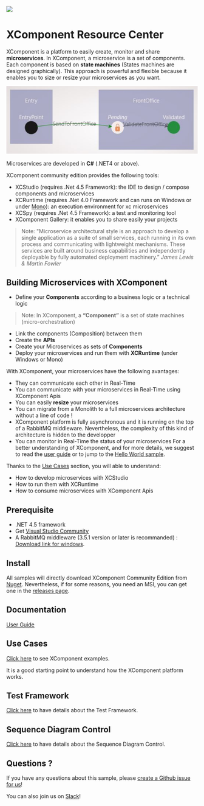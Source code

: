 [![](http://slack.xcomponent.com/badge.svg)](http://slack.xcomponent.com:3000/)

# XComponent Resource Center

XComponent is a platform to easily create, monitor and share **microservices**.
In XComponent, a microservice is a set of components. Each component is based on **state machines** (States machines are designed graphically). This approach is powerful and flexible because it enables you to size or resize your microservices as you want.

![Authentication component](Documentation/Images/component_impl.jpg)

Microservices are developed in **C#** (.NET4 or above).

XComponent community edition provides the following tools:
* XCStudio (requires .Net 4.5 Framework): the IDE to design / compose components and microservices 
* XCRuntime (requires .Net 4.0 Framework and can runs on Windows or under [Mono](http://www.mono-project.com/)): an execution environment for xc microservices
* XCSpy (requires .Net 4.5 Framework): a test and monitoring tool
* XComponent Gallery: it enables you to share easily your projects



> Note: "Microservice architectural style is an approach to develop a single application as a suite of small services, each running in its own process and communicating with lightweight mechanisms. These services are built around business capabilities and independently deployable by fully automated deployment machinery.” *James Lewis & Martin Fowler*

## Building Microservices with XComponent
* Define your **Components** according to a business logic or a technical logic 

> Note: In XComponent, a **“Component”** is a set of state machines (micro-orchestration)

* Link the components (Composition) between them
* Create the **APIs**
* Create your Microservices as sets of **Components**
* Deploy your microservices and run them with **XCRuntime** (under Windows or Mono)

With XComponent, your microservices have the following avantages:
* They can communicate each other in Real-Time
* You can communicate with your microservices in Real-Time using XComponent Apis
* You can easily **resize** your microservices 
* You can migrate from a Monolith to a full microservices architecture without a line of code !
* XComponent platform is fully asynchronous and it is running on the top of a RabbitMQ middleware. Nevertheless, the complexity of this kind of architecture is hidden to the developper
* You can monitor in Real-Time the status of your microservices
For a better understanding of XComponent, and for more details, we suggest to read the [user guide](Documentation/README.md) or to jump to the [Hello World sample](Examples/xc.helloworld/README.md).


Thanks to the [Use Cases](Examples) section, you will able to understand:
* How to develop microservices with XCStudio 
* How to run them with XCRuntime
* How to consume microservices with XComponent Apis


## Prerequisite
* .NET 4.5 framework
* Get [Visual Studio Community](https://www.visualstudio.com/en-us/products/visual-studio-community-vs.aspx)
* A RabbitMQ middleware (3.5.1 version or later is recommanded) : [Download link for windows](https://www.rabbitmq.com/releases/rabbitmq-server/current/). 

## Install

All samples will directly download XComponent Community Edition from [Nuget](https://www.nuget.org/packages/xcomponent.community/). Nevertheless, if for some reasons, you need an MSI, you can get one in the [releases page](https://github.com/xcomponent/xcomponent/releases).

## Documentation

[User Guide](Documentation/README.md)

## Use Cases

[Click here](Examples) to see XComponent examples.

It is a good starting point to understand how the XComponent platform works.


## Test Framework

[Click here](TestFramework/README.md) to have details about the Test Framework.

## Sequence Diagram Control

[Click here](SequenceDiagram/README.md) to have details about the Sequence Diagram Control.

## Questions ?

If you have any questions about this sample, please [create a Github issue for us](https://github.com/xcomponent/xcomponent/issues)!

You can also join us on [Slack](http://slack.xcomponent.com)!

